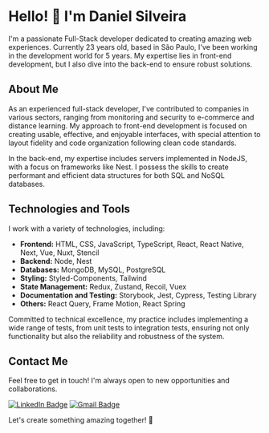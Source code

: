 # Hello! 👋 I'm Daniel Silveira

I'm a passionate Full-Stack developer dedicated to creating amazing web experiences. Currently 23 years old, based in São Paulo, I've been working in the development world for 5 years. My expertise lies in front-end development, but I also dive into the back-end to ensure robust solutions.

## About Me

As an experienced full-stack developer, I've contributed to companies in various sectors, ranging from monitoring and security to e-commerce and distance learning. My approach to front-end development is focused on creating usable, effective, and enjoyable interfaces, with special attention to layout fidelity and code organization following clean code standards.

In the back-end, my expertise includes servers implemented in NodeJS, with a focus on frameworks like Nest. I possess the skills to create performant and efficient data structures for both SQL and NoSQL databases.

## Technologies and Tools

I work with a variety of technologies, including:

- **Frontend:** HTML, CSS, JavaScript, TypeScript, React, React Native, Next, Vue, Nuxt, Stencil
- **Backend:** Node, Nest
- **Databases:** MongoDB, MySQL, PostgreSQL
- **Styling:** Styled-Components, Tailwind
- **State Management:** Redux, Zustand, Recoil, Vuex
- **Documentation and Testing:** Storybook, Jest, Cypress, Testing Library
- **Others:** React Query, Frame Motion, React Spring

Committed to technical excellence, my practice includes implementing a wide range of tests, from unit tests to integration tests, ensuring not only functionality but also the reliability and robustness of the system.

## Contact Me

Feel free to get in touch! I'm always open to new opportunities and collaborations.

[![LinkedIn Badge](https://img.shields.io/badge/LinkedIn-0077B5?style=for-the-badge&logo=linkedin&logoColor=white)](https://www.linkedin.com/in/dan-amaral)
[![Gmail Badge](https://img.shields.io/badge/Gmail-D14836?style=for-the-badge&logo=gmail&logoColor=white)](mailto:danieldoamaral10@gmail.com)

Let's create something amazing together! 🚀
